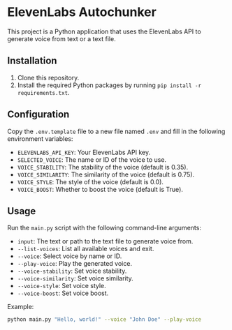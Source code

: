 # ElevenLabs Autochunker

This project is a Python application that uses the ElevenLabs API to generate voice from text or a text file.

## Installation

1. Clone this repository.
2. Install the required Python packages by running `pip install -r requirements.txt`.

## Configuration

Copy the `.env.template` file to a new file named `.env` and fill in the following environment variables:

- `ELEVENLABS_API_KEY`: Your ElevenLabs API key.
- `SELECTED_VOICE`: The name or ID of the voice to use.
- `VOICE_STABILITY`: The stability of the voice (default is 0.35).
- `VOICE_SIMILARITY`: The similarity of the voice (default is 0.75).
- `VOICE_STYLE`: The style of the voice (default is 0.0).
- `VOICE_BOOST`: Whether to boost the voice (default is True).

## Usage

Run the `main.py` script with the following command-line arguments:

- `input`: The text or path to the text file to generate voice from.
- `--list-voices`: List all available voices and exit.
- `--voice`: Select voice by name or ID.
- `--play-voice`: Play the generated voice.
- `--voice-stability`: Set voice stability.
- `--voice-similarity`: Set voice similarity.
- `--voice-style`: Set voice style.
- `--voice-boost`: Set voice boost.

Example:

```sh
python main.py "Hello, world!" --voice "John Doe" --play-voice
```
